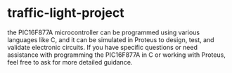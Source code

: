 # traffic-light-project
the PIC16F877A microcontroller can be programmed using various languages like C, and it can be simulated in Proteus to design, test, and validate electronic circuits. If you have specific questions or need assistance with programming the PIC16F877A in C or working with Proteus, feel free to ask for more detailed guidance.
